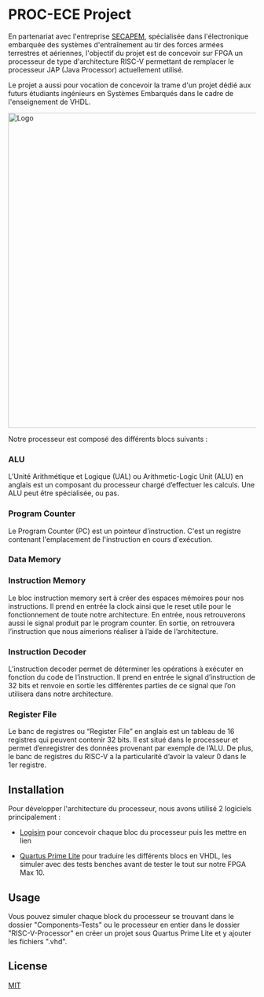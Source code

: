 # PROC-ECE Project

En partenariat avec l'entreprise [SECAPEM](https://www.secapem.com), spécialisée dans l'électronique embarquée des systèmes d'entraînement au tir des forces armées terrestres et aériennes, l'objectif du projet est de concevoir sur FPGA un processeur de type d'architecture RISC-V permettant de remplacer le processeur JAP (Java Processor) actuellement utilisé. 

Le projet a aussi pour vocation de concevoir la trame d'un projet dédié aux futurs étudiants ingénieurs en Systèmes Embarqués dans le cadre de l'enseignement de VHDL.

<img width="640" alt="Logo" src="https://user-images.githubusercontent.com/47628329/149768650-ff209ae0-fd19-4aae-9edd-0716ceb72796.png">

Notre processeur est composé des différents blocs suivants :

### ALU
L’Unité Arithmétique et Logique (UAL) ou Arithmetic-Logic Unit (ALU) en anglais est un composant du processeur chargé d’effectuer les calculs. Une ALU peut être spécialisée, ou pas.

### Program Counter
Le Program Counter (PC) est un pointeur d'instruction. C'est un registre contenant l'emplacement de l'instruction en cours d'exécution.
### Data Memory

### Instruction Memory
Le bloc instruction memory sert à créer des espaces mémoires pour nos instructions. Il prend en entrée la clock ainsi que le reset utile pour le fonctionnement de toute notre architecture. En entrée, nous retrouverons aussi le signal produit par le program counter. En sortie, on retrouvera l’instruction que nous aimerions réaliser à l’aide de l’architecture.

### Instruction Decoder
L’instruction decoder permet de déterminer les opérations à exécuter en fonction du code de l’instruction. Il prend en entrée le signal d’instruction de 32 bits et renvoie en sortie les différentes parties de ce signal que l’on utilisera dans notre architecture. 

### Register File
Le banc de registres ou “Register File” en anglais  est un tableau de 16 registres qui peuvent contenir 32 bits. Il est situé dans le processeur et permet d’enregistrer des données provenant par exemple de l’ALU. 
De plus, le banc de registres du RISC-V a la particularité d’avoir la valeur 0 dans le 1er registre.

## Installation

Pour développer l'architecture du processeur, nous avons utilisé 2 logiciels principalement :

+ [Logisim](https://sourceforge.net/projects/circuit/) pour concevoir chaque bloc du processeur puis les mettre en lien

+ [Quartus Prime Lite](https://fpgasoftware.intel.com/?edition=lite) pour traduire les différents blocs en VHDL, les simuler avec des tests benches avant de tester le tout sur notre FPGA Max 10.

## Usage
Vous pouvez simuler chaque block du processeur se trouvant dans le dossier "Components-Tests" ou le processeur en entier dans le dossier "RISC-V-Processor" en créer un projet sous Quartus Prime Lite et y ajouter les fichiers ".vhd".


## License
[MIT](https://choosealicense.com/licenses/mit/)
